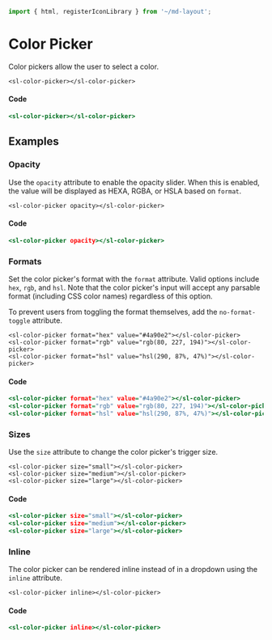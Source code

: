 ```js script
import { html, registerIconLibrary } from '~/md-layout';
```

# Color Picker



Color pickers allow the user to select a color.


```html:html
<sl-color-picker></sl-color-picker>
```

#### Code

```htm
<sl-color-picker></sl-color-picker>
```

## Examples

### Opacity

Use the `opacity` attribute to enable the opacity slider. When this is enabled, the value will be displayed as HEXA, RGBA, or HSLA based on `format`.


```html:html
<sl-color-picker opacity></sl-color-picker>
```

#### Code

```htm
<sl-color-picker opacity></sl-color-picker>
```

### Formats

Set the color picker's format with the `format` attribute. Valid options include `hex`, `rgb`, and `hsl`. Note that the color picker's input will accept any parsable format (including CSS color names) regardless of this option.

To prevent users from toggling the format themselves, add the `no-format-toggle` attribute.


```html:html
<sl-color-picker format="hex" value="#4a90e2"></sl-color-picker>
<sl-color-picker format="rgb" value="rgb(80, 227, 194)"></sl-color-picker>
<sl-color-picker format="hsl" value="hsl(290, 87%, 47%)"></sl-color-picker>
```

#### Code

```htm
<sl-color-picker format="hex" value="#4a90e2"></sl-color-picker>
<sl-color-picker format="rgb" value="rgb(80, 227, 194)"></sl-color-picker>
<sl-color-picker format="hsl" value="hsl(290, 87%, 47%)"></sl-color-picker>
```

### Sizes

Use the `size` attribute to change the color picker's trigger size.


```html:html
<sl-color-picker size="small"></sl-color-picker>
<sl-color-picker size="medium"></sl-color-picker>
<sl-color-picker size="large"></sl-color-picker>
```

#### Code

```htm
<sl-color-picker size="small"></sl-color-picker>
<sl-color-picker size="medium"></sl-color-picker>
<sl-color-picker size="large"></sl-color-picker>
```


### Inline

The color picker can be rendered inline instead of in a dropdown using the `inline` attribute.


```html:html
<sl-color-picker inline></sl-color-picker>
```

#### Code

```htm
<sl-color-picker inline></sl-color-picker>
```


